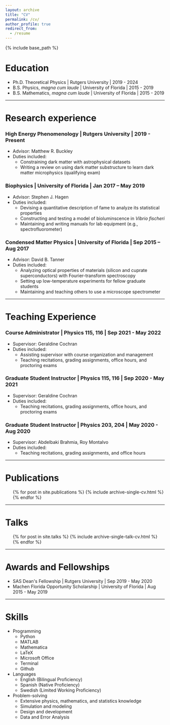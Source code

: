 ```yaml
---
layout: archive
title: "CV"
permalink: /cv/
author_profile: true
redirect_from:
  - /resume
---
```


{% include base_path %}

Education
======
* Ph.D. Theoretical Physics &#124; Rutgers University &#124; 2019 - 2024
* B.S. Physics, *magna cum laude* &#124; University of Florida &#124; 2015 - 2019
*  B.S. Mathematics, *magna cum laude* &#124; University of Florida &#124; 2015 - 2019

---

Research experience
======

### High Energy Phenomenology | Rutgers University | 2019 - Present
* Advisor: Matthew R. Buckley
* Duties included: 
  * Constraining dark matter with astrophysical datasets
  * Writing a review on using dark matter substructure to learn dark matter microphysics (qualifying exam)

### Biophysics | University of Florida | Jan 2017 – May 2019                    
* Advisor: Stephen J. Hagen
* Duties included: 
    * Devising a quantitative description of fame to analyze its statistical properties 
    * Constructing and testing a model of bioluminscence in *Vibrio fischeri*
    * Maintaining and writing manuals for lab equipment (e.g., spectrofluorometer)
    
### Condensed Matter Physics | University of Florida | Sep 2015 – Aug 2017
* Advisor: David B. Tanner
* Duties included: 
  *	Analyzing optical properties of materials (silicon and cuprate superconductors) with Fourier-transform spectroscopy
  *	Setting up low-temperature experiments for fellow graduate students
  * Maintaining and teaching others to use a microscope spectrometer

---

Teaching Experience
======

### Course Administrator | Physics 115, 116 | Sep 2021 - May 2022
* Supervisor: Geraldine Cochran
* Duties included: 
    * Assisting supervisor with course organization and management
    * Teaching recitations, grading assignments, office hours, and proctoring exams
  
### Graduate Student Instructor | Physics 115, 116 | Sep 2020 - May 2021
* Supervisor: Geraldine Cochran
* Duties included: 
    * Teaching recitations, grading assignments, office hours, and proctoring exams
  
### Graduate Student Instructor | Physics 203, 204 | May 2020 - Aug 2020
* Supervisor: Abdelbaki Brahmia, Roy Montalvo
* Duties included: 
    * Teaching recitations, grading assignments, and office hours

---

Publications
======
  <ul>{% for post in site.publications %}
    {% include archive-single-cv.html %}
  {% endfor %}</ul>

---

Talks
======
  <ul>{% for post in site.talks %}
    {% include archive-single-talk-cv.html %}
  {% endfor %}</ul>

---

Awards and Fellowships
======
* SAS Dean's Fellowship &#124; Rutgers University &#124; Sep 2019 - May 2020
* Machen Florida Opportunity Scholarship &#124; University of Florida &#124; Aug 2015 - May 2019

---
<!-- Teaching
======
  <ul>{% for post in site.teaching %}
    {% include archive-single-cv.html %}
  {% endfor %}</ul> -->
  


Skills
======
* Programming
    * Python
    * MATLAB
    * Mathematica
    * LaTeX
    * Microsoft Office
    * Terminal
    * Github
* Languages
  * English (Bilingual Proficiency)
  * Spanish (Native Proficiency)
  * Swedish (Limited Working Proficiency)
* Problem-solving
    * Extensive physics, mathematics, and statistics knowledge
    * Simulation and modeling
    * Design and development
    * Data and Error Analysis

<!-- Service and leadership
======
* Currently signed in to 43 different slack teams -->
